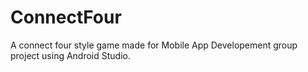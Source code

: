 # ConnectFour
A connect four style game made for Mobile App Developement group project using Android Studio.

